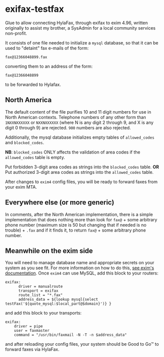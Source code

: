 # exifax-testfax
Glue to allow connecting HylaFax, through exifax to exim 4.96, written originally to assist my brother, a SysAdmin for a local community services non-profit.

It consists of one file needed to initialize a `mysql` database, so that it can be used to "detaint" fax e-mails of the form:
```
fax@12366048899.fax
```
converting them to an address of the form:
```
fax@12366048899
```
to be forwarded to Hylafax.

## North America
The default content of the file purifies 10 and 11 digit numbers for use in North American contexts. Telephone numbers of any other form than `1NXXNXXXXXX` or `NXXNXXXXXX` (where N is any digit 2 through 9, and X is any digit 0 through 9) are rejected. `900` numbers are also rejected.

Additionally, the mysql database initializes empty tables of `allowed_codes` and `blocked_codes`.

**NB**: `blocked_codes` ONLY affects the validation of area codes if the `allowed_codes` table is empty.

Put forbidden 3-digit area codes as strings into the `blocked_codes` table. **OR**
Put authorized 3-digit area codes as strings into the `allowed_codes` table.

After changes to `exim4` config files, you will be ready to forward faxes from your exim MTA.

## Everywhere else (or more generic)

In comments, after the North American implementation, there is a simple implementation that does nothing more than look for `fax@` + some arbitrary phone number (maximum size is 50 but changing that if needed is no trouble) + `.fax` and if it finds it, to return `fax@` + some arbitrary phone number.

## Meanwhile on the exim side

You will need to manage database name and appropriate secrets on your system as you see fit. For more information on how to do this, [see exim's documentation](https://www.exim.org/exim-html-current/doc/html/spec_html/ch-file_and_database_lookups.html#SECID72). Once `exim4` can use MySQL, add this block to your routers:

```
exifax:
      driver = manualroute
      transport = exifax
      route_list = "*.fax"
      address_data = ${lookup mysql{select testFax('${quote_mysql:$local_part@$domain}')} }
```

and add this block to your transports:

```
exifax:
    driver = pipe
    user = faxmaster
    command = "/usr/bin/faxmail -N -T -n $address_data"
```

and after reloading your config files, your system should be Good to Go™ to forward faxes via HylaFax.

